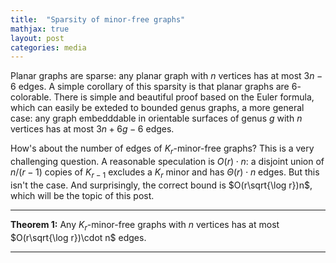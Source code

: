 ```yaml
---
title:  "Sparsity of minor-free graphs"
mathjax: true
layout: post
categories: media
---
```


Planar graphs are sparse: any planar graph with $n$ vertices has at most $3n-6$ edges. A simple corollary of this sparsity is that planar graphs are $6$-colorable. There is simple and beautiful proof based on the Euler formula, which can easily be exteded to bounded genus graphs, a more general case: any graph embedddable in orientable surfaces of genus $g$ with $n$ vertices has at most $3n + 6g-6$ edges.

How's about the number of edges of $K_r$-minor-free graphs? This is a very challenging question. A reasonable speculation is $O(r)\cdot n$: a disjoint union of $n/(r-1)$ copies of $K_{r-1}$ excludes a $K_r$ minor and has $\Theta(r)\cdot n$ edges. But this isn't the case. And surprisingly, the correct bound is $O(r\sqrt{\log r})n$, which will be the topic of this post.

---
**Theorem 1:** Any $K_r$-minor-free graphs with $n$ vertices has at most $O(r\sqrt{\log r})\cdot n$ edges. 

---
